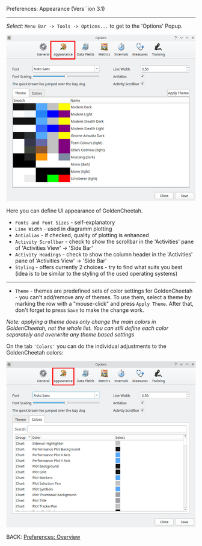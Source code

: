 Preferences: Appearance (Vers``ion 3.1)
***

_Select:_ `Menu Bar -> Tools -> Options...` to get to the 'Options' Popup.

![Preferences - Appearance - Overview](https://raw.githubusercontent.com/GoldenCheetah/GoldenCheetah/master/doc/wiki/PreferencesAppearance_Overview.jpg)

Here you can define UI appearance of GoldenCheetah.

* `Fonts and Font Sizes` - self-explanatory
* `Line Width` - used in diagramm plotting
* `Antialias` - if checked, quality of plotting is enhanced
* `Activity Scrollbar` - check to show the scrollbar in the 'Activities' pane of 'Activities View' -> 'Side Bar'
* `Activity Headings` - check to show the column header in the 'Activities' pane of 'Activities View' -> 'Side Bar'
* `Styling` - offers currently 2 choices - try to find what suits you best (idea is to be similar to the styling of the used operating systems)
***
* `Theme` - themes are predefined sets of color settings for GoldenCheetah - you can't add/remove any of themes. To use them, select a theme by marking the row with a "mouse-click" and press `Apply Theme`. After that, don't forget to press `Save` to make the change work.

_Note: applying a theme does only change the main colors in GoldenCheetah, not the whole list. You can still define each color separately and overwrite any theme based settings_

On the tab `'Colors'` you can do the individual adjustments to the GoldenCheetah colors:

![Preferences - Appearance - Colors](https://raw.githubusercontent.com/GoldenCheetah/GoldenCheetah/master/doc/wiki/PreferencesAppearance_Colors.jpg)









BACK: [Preferences: Overview](https://github.com/GoldenCheetah/GoldenCheetah/wiki/UG_Preferences_Overview)
